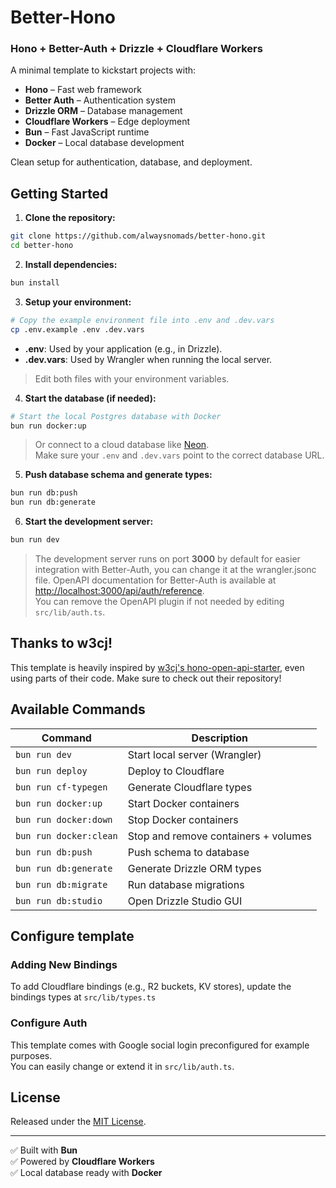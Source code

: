 # Better-Hono

### Hono + Better-Auth + Drizzle + Cloudflare Workers

A minimal template to kickstart projects with:

- **Hono** – Fast web framework
- **Better Auth** – Authentication system
- **Drizzle ORM** – Database management
- **Cloudflare Workers** – Edge deployment
- **Bun** – Fast JavaScript runtime
- **Docker** – Local database development

Clean setup for authentication, database, and deployment.


## Getting Started

1. **Clone the repository:**

```bash
git clone https://github.com/alwaysnomads/better-hono.git
cd better-hono
```

2. **Install dependencies:**

```bash
bun install
```

3. **Setup your environment:**

```bash
# Copy the example environment file into .env and .dev.vars
cp .env.example .env .dev.vars
```

- **.env**: Used by your application (e.g., in Drizzle).
- **.dev.vars**: Used by Wrangler when running the local server.

> Edit both files with your environment variables.

4. **Start the database (if needed):**

```bash
# Start the local Postgres database with Docker
bun run docker:up
```

> Or connect to a cloud database like [Neon](https://neon.tech/).  
> Make sure your `.env` and `.dev.vars` point to the correct database URL.

5. **Push database schema and generate types:**

```bash
bun run db:push
bun run db:generate
```

6. **Start the development server:**

```bash
bun run dev
```

> The development server runs on port **3000** by default for easier integration with Better-Auth, you can change it at the wrangler.jsonc file.
> OpenAPI documentation for Better-Auth is available at [http://localhost:3000/api/auth/reference](http://localhost:3000/api/auth/reference).  
> You can remove the OpenAPI plugin if not needed by editing `src/lib/auth.ts`.


## Thanks to w3cj!

This template is heavily inspired by [w3cj's hono-open-api-starter](https://github.com/w3cj/hono-open-api-starter), even using parts of their code. Make sure to check out their repository!


## Available Commands

| Command               | Description                          |
| --------------------- | ------------------------------------ |
| `bun run dev`          | Start local server (Wrangler)        |
| `bun run deploy`       | Deploy to Cloudflare                 |
| `bun run cf-typegen`   | Generate Cloudflare types            |
| `bun run docker:up`    | Start Docker containers              |
| `bun run docker:down`  | Stop Docker containers               |
| `bun run docker:clean` | Stop and remove containers + volumes |
| `bun run db:push`      | Push schema to database              |
| `bun run db:generate`  | Generate Drizzle ORM types           |
| `bun run db:migrate`   | Run database migrations              |
| `bun run db:studio`    | Open Drizzle Studio GUI              |

## Configure template

### Adding New Bindings

To add Cloudflare bindings (e.g., R2 buckets, KV stores), update the bindings types at `src/lib/types.ts`


### Configure Auth

This template comes with Google social login preconfigured for example purposes.  
You can easily change or extend it in `src/lib/auth.ts`.


## License

Released under the [MIT License](LICENSE).

---

✅ Built with **Bun**  
✅ Powered by **Cloudflare Workers**  
✅ Local database ready with **Docker**


